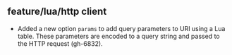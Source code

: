 ## feature/lua/http client

* Added a new option `params` to add query parameters to URI using a Lua table.
  These parameters are encoded to a query string and passed to the HTTP request
  (gh-6832).
